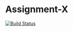 # Assignment-X

[![Build Status](https://img.shields.io/travis/ChapmanCPSC230Spring16/Assignment-X.svg)](https://travis-ci.org/ChapmanCPSC230Spring16/Assignment-X)
